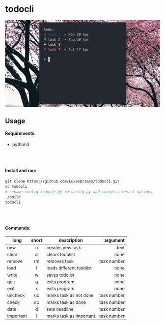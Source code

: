 # todocli
![preview](https://github.com/LukasDrsman/todocli/blob/master/preview.png)
<br/>
## Usage
#### Requirements:
* python3

<br/> <br/>
#### Install and run:
```sh
git clone https://github.com/LukasDrsman/todocli.git
cd todocli
# rename config-example.py to config.py and change relevant options
./build
todocli
```
<br/><br/>
#### Commands:
| long        | short           | description  | argument |
| ------------- |:-------------:| -----|-----------:|
|new       |n       |creates new task         |text|
|clear     |cl      |clears todolist          |none|
|remove    |rm      |removes task             |task number|
|load      |l       |loads different todolist |none|
|write     |w       |saves todolist           |none|
|quit      |q       |exits program            |none|
|exit      |x       |exits program            |none|
|uncheck   |uc      |marks task as not done   |task number|
|check     |cc      |marks task as done       |task number|
|date      |d       |sets deadline            |task number|
|important |i       |marks task as important  |task number|

<br>
